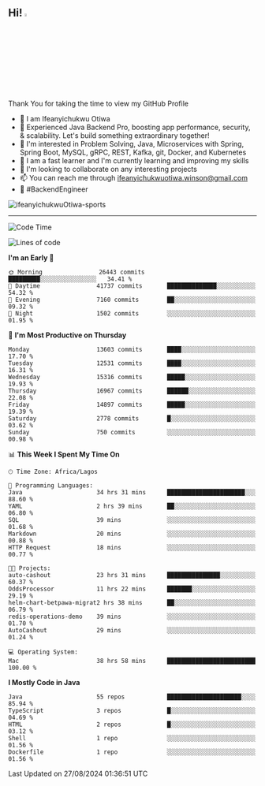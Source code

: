 <!-- BLOG-POST-LIST:START --><!-- BLOG-POST-LIST:END -->

## Hi! <img src="https://media.giphy.com/media/hvRJCLFzcasrR4ia7z/giphy.gif" width="4%"> 

Thank You for taking the time to view my GitHub Profile

- 👋 I am Ifeanyichukwu Otiwa
- 🚀 Experienced Java Backend Pro, boosting app performance, security, & scalability. Let's build something extraordinary together!
- 👀 I'm interested in Problem Solving, Java, Microservices with Spring, Spring Boot, MySQL, gRPC, REST, Kafka, git, Docker, and Kubernetes
- 🌱 I am a fast learner and I'm currently learning and improving my skills
- 💞️ I'm looking to collaborate on any interesting projects
- 📫 You can reach me through ifeanyichukwuotiwa.winson@gmail.com
- 🚀 #BackendEngineer

<p align="left" marginTop="10px"> <img src="https://komarev.com/ghpvc/?username=ifeanyichukwuOtiwa-sports&label=Profile%20views&color=0e75b6&style=for-the-badge" alt="ifeanyichukwuOtiwa-sports" /> </p>

***

<!--START_SECTION:waka-->
![Code Time](http://img.shields.io/badge/Code%20Time-2%2C835%20hrs%2043%20mins-blue)

![Lines of code](https://img.shields.io/badge/From%20Hello%20World%20I%27ve%20Written-18.3%20million%20lines%20of%20code-blue)

**I'm an Early 🐤** 

```text
🌞 Morning                26443 commits       █████████░░░░░░░░░░░░░░░░   34.41 % 
🌆 Daytime                41737 commits       ██████████████░░░░░░░░░░░   54.32 % 
🌃 Evening                7160 commits        ██░░░░░░░░░░░░░░░░░░░░░░░   09.32 % 
🌙 Night                  1502 commits        ░░░░░░░░░░░░░░░░░░░░░░░░░   01.95 % 
```
📅 **I'm Most Productive on Thursday** 

```text
Monday                   13603 commits       ████░░░░░░░░░░░░░░░░░░░░░   17.70 % 
Tuesday                  12531 commits       ████░░░░░░░░░░░░░░░░░░░░░   16.31 % 
Wednesday                15316 commits       █████░░░░░░░░░░░░░░░░░░░░   19.93 % 
Thursday                 16967 commits       ██████░░░░░░░░░░░░░░░░░░░   22.08 % 
Friday                   14897 commits       █████░░░░░░░░░░░░░░░░░░░░   19.39 % 
Saturday                 2778 commits        █░░░░░░░░░░░░░░░░░░░░░░░░   03.62 % 
Sunday                   750 commits         ░░░░░░░░░░░░░░░░░░░░░░░░░   00.98 % 
```


📊 **This Week I Spent My Time On** 

```text
🕑︎ Time Zone: Africa/Lagos

💬 Programming Languages: 
Java                     34 hrs 31 mins      ██████████████████████░░░   88.60 % 
YAML                     2 hrs 39 mins       ██░░░░░░░░░░░░░░░░░░░░░░░   06.80 % 
SQL                      39 mins             ░░░░░░░░░░░░░░░░░░░░░░░░░   01.68 % 
Markdown                 20 mins             ░░░░░░░░░░░░░░░░░░░░░░░░░   00.88 % 
HTTP Request             18 mins             ░░░░░░░░░░░░░░░░░░░░░░░░░   00.77 % 

🐱‍💻 Projects: 
auto-cashout             23 hrs 31 mins      ███████████████░░░░░░░░░░   60.37 % 
OddsProcessor            11 hrs 22 mins      ███████░░░░░░░░░░░░░░░░░░   29.19 % 
helm-chart-betpawa-migrat2 hrs 38 mins       ██░░░░░░░░░░░░░░░░░░░░░░░   06.79 % 
redis-operations-demo    39 mins             ░░░░░░░░░░░░░░░░░░░░░░░░░   01.70 % 
AutoCashout              29 mins             ░░░░░░░░░░░░░░░░░░░░░░░░░   01.24 % 

💻 Operating System: 
Mac                      38 hrs 58 mins      █████████████████████████   100.00 % 
```

**I Mostly Code in Java** 

```text
Java                     55 repos            █████████████████████░░░░   85.94 % 
TypeScript               3 repos             █░░░░░░░░░░░░░░░░░░░░░░░░   04.69 % 
HTML                     2 repos             █░░░░░░░░░░░░░░░░░░░░░░░░   03.12 % 
Shell                    1 repo              ░░░░░░░░░░░░░░░░░░░░░░░░░   01.56 % 
Dockerfile               1 repo              ░░░░░░░░░░░░░░░░░░░░░░░░░   01.56 % 
```




 Last Updated on 27/08/2024 01:36:51 UTC
<!--END_SECTION:waka-->

<!--
<p align="center">
![trophy](https://github-profile-trophy.vercel.app/?username=ifeanyichukwuOtiwa-sports&theme=onedark) (https://github.com/ryo-ma/github-profile-trophy)
</p>
-->

<!---
ifeanyi-otiwa/ifeanyi-otiwa is a ✨ special ✨ repository because its `README.md` (this file) appears on your GitHub profile.
You can click the Preview link to take a look at your changes.
--->

